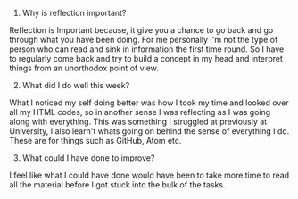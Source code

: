 

1. Why is reflection important?

  Reflection is Important because, it give you a chance to go back and go through what you have been doing. For me personally I'm not the type of person who can read and sink in information the first time round. So I have to regularly come back and try to build a concept in my head and interpret things from an unorthodox point of view.

2. What did I do well this week?

  What I noticed my self doing better was how I took my time and looked over all my HTML codes, so in another sense I was reflecting as I was going along with everything. This was something I struggled at previously at University, I also learn't whats going on behind the sense of everything I do. These are for things such as GitHub, Atom etc.

3. What could I have done to improve?

  I feel like what I could have done would have been to take more time to read all the material before I got stuck into the bulk of the tasks. 
